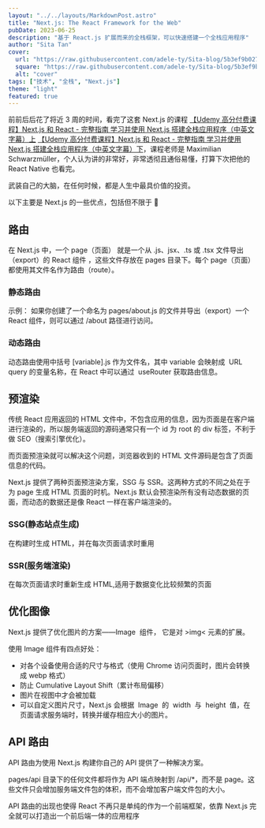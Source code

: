 ```yaml
---
layout: "../../layouts/MarkdownPost.astro"
title: "Next.js: The React Framework for the Web"
pubDate: 2023-06-25
description: "基于 React.js 扩展而来的全栈框架，可以快速搭建一个全栈应用程序"
author: "Sita Tan"
cover:
  url: "https://raw.githubusercontent.com/adele-ty/Sita-blog/5b3ef9b02759ea24f2823536fa330130dc1cfe80/public/Tianjin/IMG_1164.JPG"
  square: "https://raw.githubusercontent.com/adele-ty/Sita-blog/5b3ef9b02759ea24f2823536fa330130dc1cfe80/public/Tianjin/IMG_1164.JPG"
  alt: "cover"
tags: ["技术", "全栈", "Next.js"]
theme: "light"
featured: true
---
```


前前后后花了将近 3 周的时间，看完了这套 Next.js 的课程 [【Udemy 高分付费课程】Next.js 和 React - 完整指南 学习并使用 Next.js 搭建全栈应用程序（中英文字幕）上](https://www.bilibili.com/video/BV1G54y1o7RP/?vd_source=5b1a2d002407b526d14691e59aa59da6) [【Udemy 高分付费课程】Next.js 和 React - 完整指南 学习并使用 Next.js 搭建全栈应用程序（中英文字幕）下](https://www.bilibili.com/video/BV1v5411X7RG/?vd_source=5b1a2d002407b526d14691e59aa59da6)，课程老师是 Maximilian Schwarzmüller，个人认为讲的非常好，非常透彻且通俗易懂，打算下次把他的 React Native 也看完。

武装自己的大脑，在任何时候，都是人生中最具价值的投资。

以下主要是 Next.js 的一些优点，包括但不限于 🤠

## 路由

在 Next.js 中，一个 page（页面） 就是一个从 .js、jsx、.ts 或 .tsx 文件导出（export）的 React 组件 ，这些文件存放在 pages 目录下。每个 page（页面）都使用其文件名作为路由（route）。

### 静态路由

示例： 如果你创建了一个命名为 pages/about.js 的文件并导出（export）一个 React 组件，则可以通过 /about 路径进行访问。

### 动态路由

动态路由使用中括号 [variable].js 作为文件名，其中 variable 会映射成  URL query 的变量名称，在 React 中可以通过  useRouter 获取路由信息。

## 预渲染

传统 React 应用返回的 HTML 文件中，不包含应用的信息，因为页面是在客户端进行渲染的，所以服务端返回的源码通常只有一个 id 为 root 的 div 标签，不利于做 SEO（搜索引擎优化）。

而页面预渲染就可以解决这个问题，浏览器收到的 HTML 文件源码是包含了页面信息的代码。

Next.js 提供了两种页面预渲染方案，SSG 与 SSR。这两种方式的不同之处在于为 page 生成 HTML 页面的时机。Next.js 默认会预渲染所有没有动态数据的页面，而动态的数据还是像 React 一样在客户端渲染的。

### SSG(静态站点生成)

在构建时生成 HTML，并在每次页面请求时重用

### SSR(服务端渲染)

在每次页面请求时重新生成 HTML,适用于数据变化比较频繁的页面

## 优化图像

Next.js 提供了优化图片的方案——Image  组件， 它是对 &gt;img&lt; 元素的扩展。

使用 Image 组件有四点好处：

- 对各个设备使用合适的尺寸与格式（使用 Chrome 访问页面时，图片会转换成 webp 格式）
- 防止 Cumulative Layout Shift（累计布局偏移）
- 图片在视图中才会被加载
- 可以自定义图片尺寸，Next.js 会根据  Image  的  width  与  height  值，在页面请求服务端时，转换并缓存相应大小的图片。

## API 路由

API 路由为使用 Next.js 构建你自己的 API 提供了一种解决方案。

pages/api 目录下的任何文件都将作为 API 端点映射到 /api/\*，而不是 page。这些文件只会增加服务端文件包的体积，而不会增加客户端文件包的大小。

API 路由的出现也使得 React 不再只是单纯的作为一个前端框架，依靠 Next.js 完全就可以打造出一个前后端一体的应用程序
